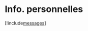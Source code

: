 # Info. personnelles

[!include[messages](infopersonnelles.messages.autogen.md)]













































































